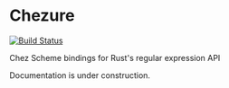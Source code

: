 # Chezure

[![Build Status](https://travis-ci.org/macdavid313/Chezure.svg?branch=master)](https://travis-ci.org/macdavid313/Chezure)

Chez Scheme bindings for Rust's regular expression API

Documentation is under construction.
